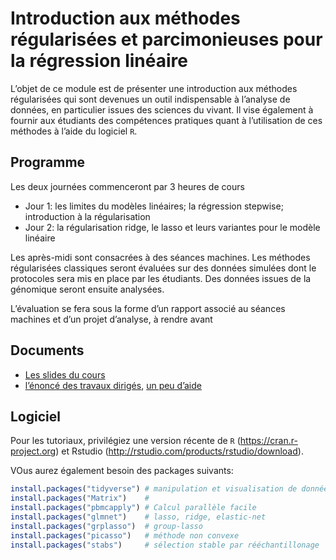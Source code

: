 Introduction aux méthodes régularisées et parcimonieuses pour la
régression linéaire
================

L’objet de ce module est de présenter une introduction aux méthodes
régularisées qui sont devenues un outil indispensable à l’analyse de
données, en particulier issues des sciences du vivant. Il vise également
à fournir aux étudiants des compétences pratiques quant à l’utilisation
de ces méthodes à l’aide du logiciel `R`.

## Programme

Les deux journées commenceront par 3 heures de cours

  - Jour 1: les limites du modèles linéaires; la régression stepwise;
    introduction à la régularisation
  - Jour 2: la régularisation ridge, le lasso et leurs variantes pour le
    modèle linéaire

Les après-midi sont consacrées à des séances machines. Les méthodes
régularisées classiques seront évaluées sur des données simulées dont
le protocoles sera mis en place par les étudiants. Des données issues de
la génomique seront ensuite analysées.

L’évaluation se fera sous la forme d’un rapport associé au séances
machines et d’un projet d’analyse, à rendre avant

## Documents

  - [Les slides du
    cours](https://github.com/jchiquet/CourseRegLinearRegression/raw/master/slides/main.pdf)
  - [l’énoncé des travaux
    dirigés](https://github.com/jchiquet/CourseRegLinearRegression/raw/master/td/td_ensai.pdf),
    [un peu
    d’aide](https://github.com/jchiquet/CourseRegLinearRegression/raw/master/td/hints.R)

## Logiciel

Pour les tutoriaux, privilégiez une version récente de `R`
(<https://cran.r-project.org>) et Rstudio
(<http://rstudio.com/products/rstudio/download>).

VOus aurez également besoin des packages suivants:

``` r
install.packages("tidyverse") # manipulation et visualisation de données
install.packages("Matrix")    # 
install.packages("pbmcapply") # Calcul parallèle facile
install.packages("glmnet")    # lasso, ridge, elastic-net 
install.packages("grplasso")  # group-lasso
install.packages("picasso")   # méthode non convexe
install.packages("stabs")     # sélection stable par rééchantillonage
```
